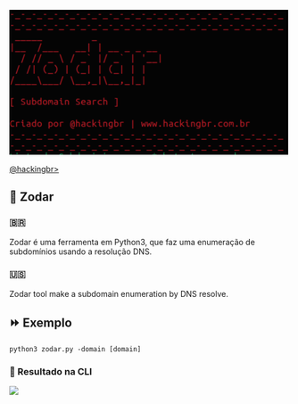 <p align="left">
    <img width="500" src="zodar-sub.png"><p></p>
    <a href="https://github.com/carineconstantino/hackingbr">@hackingbr></a>
</p>

## 👾 Zodar
### 🇧🇷
Zodar é uma ferramenta em Python3, que faz uma enumeração de subdomínios usando a resolução DNS.

### 🇺🇸
Zodar tool make a subdomain enumeration by DNS resolve.


## ⏩ Exemplo
```
python3 zodar.py -domain [domain]
```
### 🎯 Resultado na CLI

<p align="left">
    <img src="resultado.png"><p></p>
</p>

#

